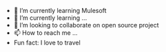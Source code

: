 - 👀 I’m currently learning Mulesoft
- 🌱 I’m currently learning ...
- 💞️ I’m looking to collaborate on open source project
- 📫 How to reach me ...
- Fun fact: I love to travel

<!---
JanisharAk/JanisharAk is a ✨ special ✨ repository because its `README.md` (this file) appears on your GitHub profile.
You can click the Preview link to take a look at your changes.
--->
